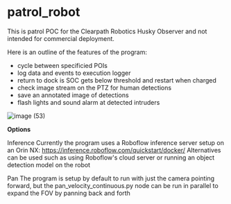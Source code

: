 # patrol_robot

This is patrol POC for the Clearpath Robotics Husky Observer and not intended for commercial deployment.

Here is an outline of the features of the program:
- cycle between specificied POIs
- log data and events to execution logger
- return to dock is SOC gets below threshold and restart when charged
- check image stream on the PTZ for human detections
- save an annotated image of detections
- flash lights and sound alarm at detected intruders

![image (53)](https://github.com/user-attachments/assets/54160a60-9311-4bc2-8ef1-fdf4700cff1b)

**Options**

Inference
Currently the program uses a Roboflow inference server setup on an Orin NX: https://inference.roboflow.com/quickstart/docker/
Alternatives can be used such as using Roboflow's cloud server or running an object detection model on the robot

Pan
The program is setup by default to run with just the camera pointing forward, but the pan_velocity_continuous.py node can be run in parallel to expand the FOV by panning back and forth


